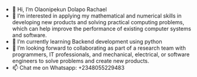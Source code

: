 - 👋 Hi, I’m Olaonipekun Dolapo Rachael
- 👀 I’m interested in applying my mathematical and numerical skills in developing new products and solving practical computing problems, which can help improve the performance of existing computer systems and software. 
- 🌱 I’m currently learning Backend development using python
- 💞️ I’m looking forward to collaborating as part of a research team with programmers, IT professionals, and mechanical, electrical, or software engineers to solve problems and create new products.
- 📫 Chat me on Whatsapp: +2348055229483

<!---
Lovethrech/Lovethrech is a ✨ special ✨ repository because its `README.md` (this file) appears on your GitHub profile.
You can click the Preview link to take a look at your changes.
--->
